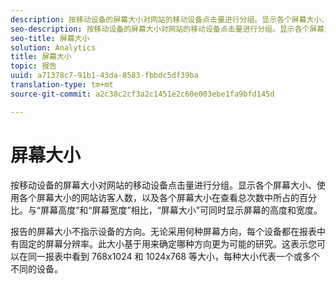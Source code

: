 ```yaml
---
description: 按移动设备的屏幕大小对网站的移动设备点击量进行分组。显示各个屏幕大小、使用各个屏幕大小的网站访客人数，以及各个屏幕大小在查看总次数中所占的百分比。与“屏幕高度”和“屏幕宽度”相比，“屏幕大小”可同时显示屏幕的高度和宽度。
seo-description: 按移动设备的屏幕大小对网站的移动设备点击量进行分组。显示各个屏幕大小、使用各个屏幕大小的网站访客人数，以及各个屏幕大小在查看总次数中所占的百分比。与“屏幕高度”和“屏幕宽度”相比，“屏幕大小”可同时显示屏幕的高度和宽度。
seo-title: 屏幕大小
solution: Analytics
title: 屏幕大小
topic: 报告
uuid: a71378c7-91b1-43da-8583-fbbdc5df39ba
translation-type: tm+mt
source-git-commit: a2c38c2cf3a2c1451e2c60e003ebe1fa9bfd145d

---
```



# 屏幕大小

按移动设备的屏幕大小对网站的移动设备点击量进行分组。显示各个屏幕大小、使用各个屏幕大小的网站访客人数，以及各个屏幕大小在查看总次数中所占的百分比。与“屏幕高度”和“屏幕宽度”相比，“屏幕大小”可同时显示屏幕的高度和宽度。

报告的屏幕大小不指示设备的方向。无论采用何种屏幕方向，每个设备都在报表中有固定的屏幕分辨率。此大小基于用来确定哪种方向更为可能的研究。这表示您可以在同一报表中看到 768x1024 和 1024x768 等大小，每种大小代表一个或多个不同的设备。
